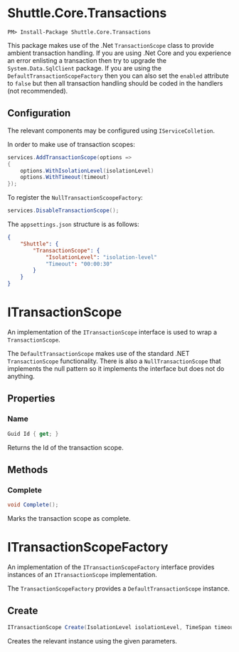 # Shuttle.Core.Transactions

```
PM> Install-Package Shuttle.Core.Transactions
```

This package makes use of the .Net `TransactionScope` class to provide ambient transaction handling.  If you are using .Net Core and you experience an error enlisting a transaction then try to upgrade the `System.Data.SqlClient` package.  If you are using the `DefaultTransactionScopeFactory` then you can also set the `enabled` attribute to `false` but then all transaction handling should be coded in the handlers (not recommended).

## Configuration

The relevant components may be configured using `IServiceColletion`.

In order to make use of transaction scopes:

```c#
services.AddTransactionScope(options => 
{
	options.WithIsolationLevel(isolationLevel)
	options.WithTimeout(timeout)
});
```

To register the `NullTransactionScoopeFactory`:

```c#
services.DisableTransactionScope();
```

The `appsettings.json` structure is as follows:

```json
{
	"Shuttle": {
		"TransactionScope": {
			"IsolationLevel": "isolation-level"
			"Timeout": "00:00:30"
		} 
	}
}
```

# ITransactionScope

An implementation of the `ITransactionScope` interface is used to wrap a `TransactionScope`.

The `DefaultTransactionScope` makes use of the standard .NET `TransactionScope` functionality.  There is also a `NullTransactionScope` that implements the null pattern so it implements the interface but does not do anything.

## Properties

### Name

``` c#
Guid Id { get; }
```

Returns the Id of the transaction scope.

## Methods

### Complete

``` c#
void Complete();
```

Marks the transaction scope as complete.

# ITransactionScopeFactory

An implementation of the `ITransactionScopeFactory` interface provides instances of an `ITransactionScope` implementation.

The `TransactionScopeFactory` provides a `DefaultTransactionScope` instance.

## Create

``` c#
ITransactionScope Create(IsolationLevel isolationLevel, TimeSpan timeout);
```

Creates the relevant instance using the given parameters.
